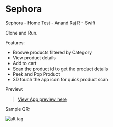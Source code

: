 # Sephora
Sephora - Home Test - Anand Raj R - Swift

Clone and Run.

Features:
- Broswe products filtered by Category
- View product details
- Add to cart
- Scan the product id to get the product details
- Peek and Pop Product
- 3D touch the app icon for quick product scan

Preview:

<blockquote class="imgur-embed-pub" lang="en" data-id="I2GJf8t"><a href="//imgur.com/I2GJf8t">View App preview here</a></blockquote><script async src="//s.imgur.com/min/embed.js" charset="utf-8"></script>

Sample QR:

![alt tag](http://i.imgur.com/PnvZE5K.png)

